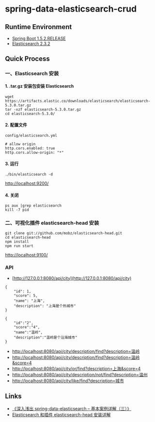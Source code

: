 # spring-data-elasticsearch-crud

## Runtime Environment
- [Spring Boot 1.5.2.RELEASE](https://projects.spring.io/spring-boot)
- [Elasticsearch 2.3.2](https://www.elastic.co/downloads/past-releases/elasticsearch-2-3-2)

## Quick Process
### 一、Elasticsearch 安装
#### 1. .tar.gz 安装包安装 Elasticsearch
```
wget https://artifacts.elastic.co/downloads/elasticsearch/elasticsearch-5.3.0.tar.gz
tar -xzf elasticsearch-5.3.0.tar.gz
cd elasticsearch-5.3.0/
```

#### 2. 配置文件
`config/elasticsearch.yml`
```
# allow origin
http.cors.enabled: true
http.cors.allow-origin: "*"
```

#### 3. 运行
```
./bin/elasticsearch -d
```
[http://localhost:9200/](http://localhost:9200/)

#### 4. 关闭
```
ps aux |grep elasticsearch
kill -7 pid
```

### 二、可视化插件 elasticsearch-head 安装
```
git clone git://github.com/mobz/elasticsearch-head.git
cd elasticsearch-head
npm install
npm run start
```
[http://localhost:9100/](http://localhost:9100/)

### API
- [http://127.0.0.1:8080/api/city](http://127.0.0.1:8080/api/city)
```
{
    "id": 1,
    "score": 5,
    "name": "上海",
    "description": "上海是个热城市"
}

{
    "id":"2",
    "score":"4",
    "name":"温岭",
    "description":"温岭是个沿海城市"
}
```
- [http://localhost:8080/api/city/description/find?description=温岭](http://localhost:8080/api/city/description/find?description=温岭)
- [http://localhost:8080/api/city/description/find?description=温岭&score=4](http://localhost:8080/api/city/description/find?description=温岭&score=4)
- [http://localhost:8080/api/city/or/find?description=上海&score=4](http://localhost:8080/api/city/or/find?description=上海&score=4)
- [http://localhost:8080/api/city/description/not/find?description=温州](http://localhost:8080/api/city/description/not/find?description=温州)
- [http://localhost:8080/api/city/like/find?description=城市](http://localhost:8080/api/city/like/find?description=城市)

## Links
- [《深入浅出 spring-data-elasticsearch – 基本案例详解（三）》](http://www.bysocket.com/?p=1899)
- [Elasticsearch 和插件 elasticsearch-head 安装详解](https://www.bysocket.com/?p=1744)
